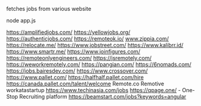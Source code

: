 fetches jobs from various website

node app.js

https://amplifiedjobs.com/
https://yellowjobs.org/
https://authenticjobs.com/
https://remoteok.io/ 
www.zippia.com/
https://relocate.me/
https://www.jobstreet.com/
https://www.kalibrr.id/
https://www.smartr.me/
https://www.joinfigures.com/
https://remoteonlyengineers.com/
https://jsremotely.com/
https://weworkremotely.com/
https://pangian.com/
https://6nomads.com/
https://jobs.bairesdev.com/
https://www.crossover.com/
https://www.pallet.com/  https://halfhalf.pallet.com/hire 
https://canada.pallet.com/talent/welcome
Remote.co
Remotive
workatastartup
https://www.techinasia.com/jobs
https://qpage.one/ - One-Stop Recruiting platform
https://beamstart.com/jobs?keywords=angular
